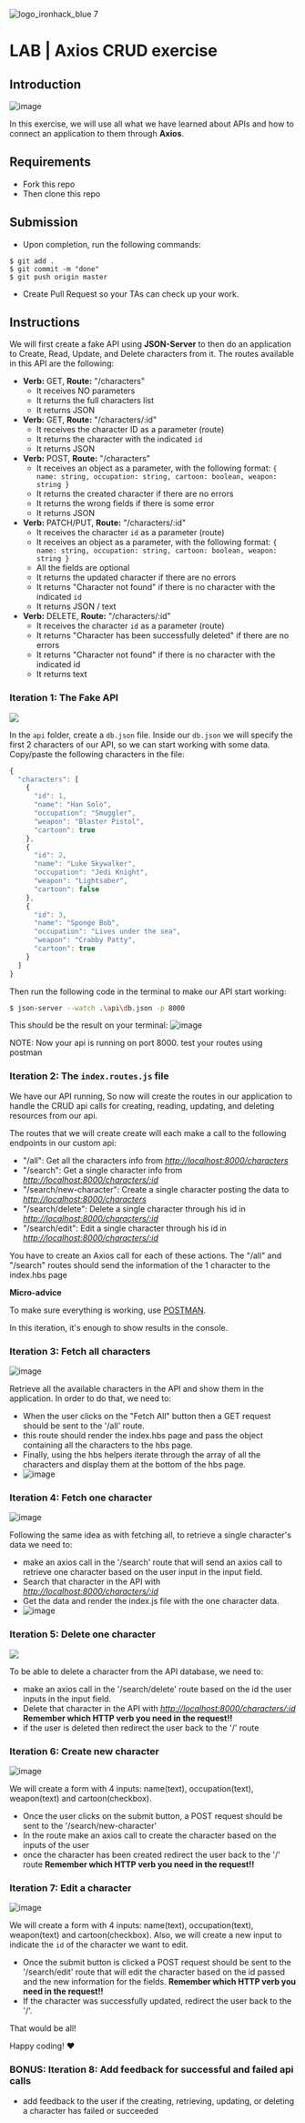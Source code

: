 ![logo_ironhack_blue 7](![image](https://github.com/omarakamal/lab-api-axios/assets/54825038/28d5f227-f19d-4d9f-bc91-4bc4bb48098a)
)

# LAB | Axios CRUD exercise

## Introduction

![image](https://user-images.githubusercontent.com/23629340/36733655-8c9903fa-1bd1-11e8-82f7-d425ab140c09.png)

In this exercise, we will use all what we have learned about APIs and how to connect an application to them through **Axios**.
## Requirements

- Fork this repo
- Then clone this repo

## Submission

- Upon completion, run the following commands:

```
$ git add .
$ git commit -m "done"
$ git push origin master
```

- Create Pull Request so your TAs can check up your work.

## Instructions
We will first create a fake API using **JSON-Server** to then do an application to Create, Read, Update, and Delete characters from it. The routes available in this API are the following:

- **Verb:** GET, **Route:** "/characters"
  - It receives NO parameters
  - It returns the full characters list
  - It returns JSON
- **Verb:** GET, **Route:** "/characters/:id"
  - It receives the character ID as a parameter (route)
  - It returns the character with the indicated `id`
  - It returns JSON
- **Verb:** POST, **Route:** "/characters"
  - It receives an object as a parameter, with the following format:
    `{ name: string, occupation: string, cartoon: boolean, weapon: string }`
  - It returns the created character if there are no errors
  - It returns the wrong fields if there is some error
  - It returns JSON
- **Verb:** PATCH/PUT, **Route:** "/characters/:id"
  - It receives the character `id` as a parameter (route)
  - It receives an object as a parameter, with the following format:
    `{ name: string, occupation: string, cartoon: boolean, weapon: string }`
  - All the fields are optional
  - It returns the updated character if there are no errors
  - It returns "Character not found" if there is no character with the indicated `id`
  - It returns JSON / text
- **Verb:** DELETE, **Route:** "/characters/:id"
  - It receives the character `id` as a parameter (route)
  - It returns "Character has been successfully deleted" if there are no errors
  - It returns "Character not found" if there is no character with the indicated id
  - It returns text

### Iteration 1: The Fake API
![](https://s3-eu-west-1.amazonaws.com/ih-materials/uploads/upload_99257e2c4240770e6b4bdd406d943ac8.png)

In the `api` folder, create a `db.json` file. Inside our `db.json` we will specify the first 2 characters of our API, so we can start working with some data. Copy/paste the following characters in the file:

```javascript
{
  "characters": [
    {
      "id": 1,
      "name": "Han Solo",
      "occupation": "Smuggler",
      "weapon": "Blaster Pistol",
      "cartoon": true
    },
    {
      "id": 2,
      "name": "Luke Skywalker",
      "occupation": "Jedi Knight",
      "weapon": "Lightsaber",
      "cartoon": false
    },
    {
      "id": 3,
      "name": "Sponge Bob",
      "occupation": "Lives under the sea",
      "weapon": "Crabby Patty",
      "cartoon": true
    }
  ]
}
```

Then run the following code in the terminal to make our API start working:

```bash
$ json-server --watch .\api\db.json -p 8000
```
This should be the result on your terminal:
![image](https://github.com/omarakamal/lab-api-axios/assets/54825038/3e24d4fd-8c53-4c29-a848-c1d46e6937eb)

NOTE: Now your api is running on port 8000. test your routes using postman

### Iteration 2: The `index.routes.js` file

We have our API running, So now will create the routes in our application to handle the CRUD api calls for creating, reading, updating, and deleting resources from our api.

The routes that we will create create will each make a call to the following endpoints in our custom api:

- "/all":  Get all the characters info from _[http://localhost:8000/characters](http://localhost:8000/characters)_
- "/search": Get a single character info from _[http://localhost:8000/characters/:id](http://localhost:8000/characters/:id)_
-  "/search/new-character": Create a single character posting the data to _[http://localhost:8000/characters](http://localhost:8000/characters)_
-  "/search/delete": Delete a single character through his id in _[http://localhost:8000/characters/:id](http://localhost:8000/characters/:id)_
- "/search/edit": Edit a single character through his id in _[http://localhost:8000/characters/:id](http://ih-crud-api.herokuapp.com/characters/:id)_

You have to create an Axios call for each of these actions. The "/all" and "/search" routes should send the information of the 1 character to the index.hbs page
<!-- :::success -->

**Micro-advice**

To make sure everything is working, use [POSTMAN](https://www.getpostman.com/).

<!-- ::: -->

In this iteration, it's enough to show results in the console.


### Iteration 3: Fetch all characters

![image](![image](https://github.com/omarakamal/lab-api-axios/assets/54825038/48b27200-d02b-4b20-b20c-e04d24936716)
)

Retrieve all the available characters in the API and show them in the application. In order to do that, we need to:

- When the user clicks on the "Fetch All" button then a GET request should be sent to the '/all' route.
- this route should render the index.hbs page and pass the object containing all the characters to the hbs page.
- Finally, using the hbs helpers iterate through the array of all the characters and display them at the bottom of the hbs page.
- ![image](https://github.com/omarakamal/lab-api-axios/assets/54825038/7aeb6ea9-6a65-4055-bd5a-60a606ec6562)


### Iteration 4: Fetch one character

![image](![image](https://github.com/omarakamal/lab-api-axios/assets/54825038/3918ea01-e43f-4b10-9b27-cdd2cd345566)
)

Following the same idea as with fetching all, to retrieve a single character's data we need to:

- make an axios call in the '/search' route that will send an axios call to retrieve one character based on the user input in the input field.
- Search that character in the API with _[http://localhost:8000/characters/:id](http://ih-crud-api.herokuapp.com/characters/:id)_
- Get the data and render the index.js file with the one character data.
- ![image](https://github.com/omarakamal/lab-api-axios/assets/54825038/6c7a1714-c70c-4c95-8add-ab72b09b6635)


### Iteration 5: Delete one character

![](https://s3-eu-west-1.amazonaws.com/ih-materials/uploads/upload_3d893f20f95e5b13369375cdfd7900a5.png)

To be able to delete a character from the API database, we need to:

- make an axios call in the '/search/delete' route based on the id the user inputs in the input field.
- Delete that character in the API with _[http://localhost:8000/characters/:id](http://ih-crud-api.herokuapp.com/characters/:id)_
   <!-- :::danger -->
  **Remember which HTTP verb you need in the request!!**
   <!-- ::: -->
- if the user is deleted then redirect the user back to the '/' route

### Iteration 6: Create new character

![image](https://user-images.githubusercontent.com/23629340/36733698-a7c64f8e-1bd1-11e8-9b7d-b37c7a800a27.png)

We will create a form with 4 inputs: name(text), occupation(text), weapon(text) and cartoon(checkbox).

- Once the user clicks on the submit button, a POST request should be sent to the '/search/new-character'
- In the route make an axios call to create the character based on the inputs of the user
- once the character has been created redirect the user back to the '/' route
   <!-- :::danger -->
  **Remember which HTTP verb you need in the request!!**
   <!-- ::: -->
  
### Iteration 7: Edit a character

![image](https://user-images.githubusercontent.com/23629340/36733714-b6257b36-1bd1-11e8-8518-c3f7e2ba034c.png)

We will create a form with 4 inputs: name(text), occupation(text), weapon(text) and cartoon(checkbox). Also, we will create a new input to indicate the `id` of the character we want to edit.

- Once the submit button is clicked a POST request should be sent to the '/search/edit' route that will edit the character based on the id passed and the new information for the fields.
   <!-- :::danger -->
  **Remember which HTTP verb you need in the request!!**
   <!-- ::: -->
- If the character was successfully updated, redirect the user back to the '/'.

That would be all!

Happy coding! :heart:

### BONUS: Iteration 8: Add feedback for successful and failed api calls

- add feedback to the user if the creating, retrieving, updating, or deleting a character has failed or succeeded
